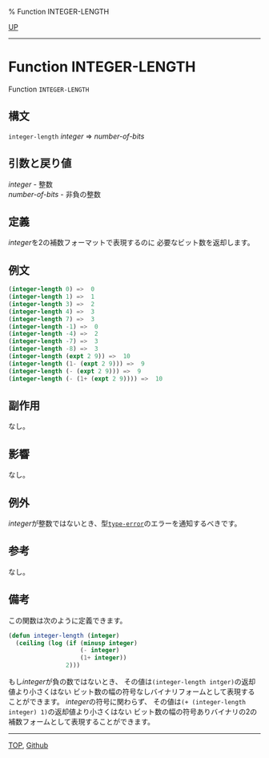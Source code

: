 % Function INTEGER-LENGTH

[UP](12.2.html)  

---

# Function **INTEGER-LENGTH**


Function `INTEGER-LENGTH`


## 構文

`integer-length` *integer* => *number-of-bits*


## 引数と戻り値

*integer* - 整数  
*number-of-bits* - 非負の整数


## 定義

*integer*を2の補数フォーマットで表現するのに
必要なビット数を返却します。


## 例文

```lisp
(integer-length 0) =>  0
(integer-length 1) =>  1
(integer-length 3) =>  2
(integer-length 4) =>  3
(integer-length 7) =>  3
(integer-length -1) =>  0
(integer-length -4) =>  2
(integer-length -7) =>  3
(integer-length -8) =>  3
(integer-length (expt 2 9)) =>  10
(integer-length (1- (expt 2 9))) =>  9
(integer-length (- (expt 2 9))) =>  9
(integer-length (- (1+ (expt 2 9)))) =>  10
```


## 副作用

なし。


## 影響

なし。


## 例外

*integer*が整数ではないとき、型[`type-error`](4.4.type-error.html)のエラーを通知するべきです。


## 参考

なし。


## 備考

この関数は次のように定義できます。

```lisp
(defun integer-length (integer)
  (ceiling (log (if (minusp integer)
                    (- integer)
                    (1+ integer))
                2)))
```

もし*integer*が負の数ではないとき、
その値は`(integer-length intger)`の返却値より小さくはない
ビット数の幅の符号なしバイナリフォームとして表現することができます。
*integer*の符号に関わらず、
その値は`(+ (integer-length integer) 1)`の返却値より小さくはない
ビット数の幅の符号ありバイナリの2の補数フォームとして表現することができます。


---
[TOP](index.html),  [Github](https://github.com/nptcl/npt-japanese)

